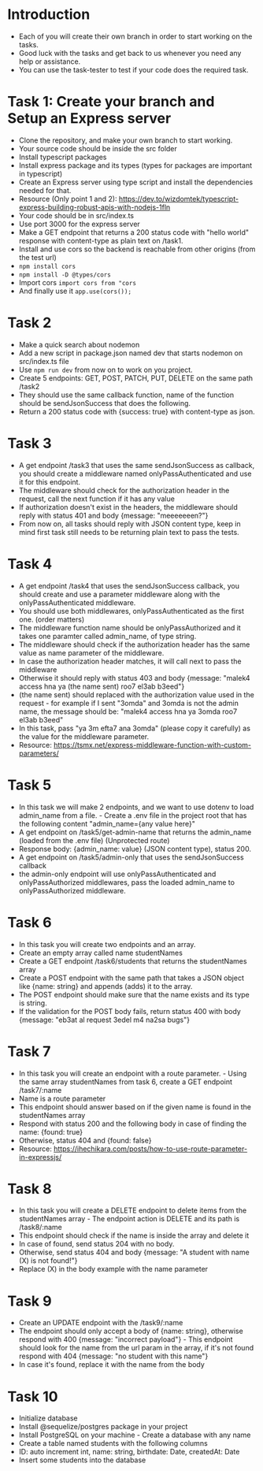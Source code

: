 # Introduction

- Each of you will create their own branch in order to start working on the tasks.
- Good luck with the tasks and get back to us whenever you need any help or assistance.
- You can use the task-tester to test if your code does the required task.

# Task 1: Create your branch and Setup an Express server

- Clone the repository, and make your own branch to start working.
- Your source code should be inside the src folder
- Install typescript packages
- Install express package and its types (types for packages are important in typescript)
- Create an Express server using type script and install the dependencies needed for that.
- Resource (Only point 1 and 2): https://dev.to/wizdomtek/typescript-express-building-robust-apis-with-nodejs-1fln
- Your code should be in src/index.ts
- Use port 3000 for the express server
- Make a GET endpoint that returns a 200 status code with "hello world" response with content-type as plain text on /task1.
- Install and use cors so the backend is reachable from other origins (from the test url)
- `npm install cors`
- `npm install -D @types/cors`
- Import cors `import cors from "cors`
- And finally use it `app.use(cors());`

# Task 2

- Make a quick search about nodemon
- Add a new script in package.json named dev that starts nodemon on src/index.ts file
- Use `npm run dev` from now on to work on you project.
- Create 5 endpoints: GET, POST, PATCH, PUT, DELETE on the same path /task2
- They should use the same callback function, name of the function should be sendJsonSuccess that does the following.
- Return a 200 status code with {success: true} with content-type as json.

# Task 3

- A get endpoint /task3 that uses the same sendJsonSuccess as callback, you should create a middleware named onlyPassAuthenticated and use it for this endpoint.
- The middleware should check for the authorization header in the request, call the next function if it has any value
- If authorization doesn't exist in the headers, the middleware should reply with status 401 and body {message: "meeeeeeen?"}
- From now on, all tasks should reply with JSON content type, keep in mind first task still needs to be returning plain text to pass the tests.

# Task 4

- A get endpoint /task4 that uses the sendJsonSuccess callback, you should create and use a parameter middleware along with the onlyPassAuthenticated middleware.
- You should use both middlewares, onlyPassAuthenticated as the first one. (order matters)
- The middleware function name should be onlyPassAuthorized and it takes one paramter called admin_name, of type string.
- The middleware should check if the authorization header has the same value as name parameter of the middleware.
- In case the authorization header matches, it will call next to pass the middleware
- Otherwise it should reply with status 403 and body {message: "malek4 access hna ya (the name sent) roo7 el3ab b3eed"}
- (the name sent) should replaced with the authorization value used in the request - for example if I sent "3omda" and 3omda is not the admin name, the message should be: "malek4 access hna ya 3omda roo7 el3ab b3eed"
- In this task, pass "ya 3m efta7 ana 3omda" (please copy it carefully) as the value for the middleware parameter.
- Resource: https://tsmx.net/express-middleware-function-with-custom-parameters/

# Task 5

- In this task we will make 2 endpoints, and we want to use dotenv to load admin_name from a file. - Create a .env file in the project root that has the following content "admin_name={any value here}"
- A get endpoint on /task5/get-admin-name that returns the admin_name (loaded from the .env file) (Unprotected route)
- Response body: {admin_name: value} (JSON content type), status 200.
- A get endpoint on /task5/admin-only that uses the sendJsonSuccess callback
- the admin-only endpoint will use onlyPassAuthenticated and onlyPassAuthorized middlewares, pass the loaded admin_name to onlyPassAuthorized middleware.

# Task 6

- In this task you will create two endpoints and an array.
- Create an empty array called name studentNames
- Create a GET endpoint /task6/students that returns the studentNames array
- Create a POST endpoint with the same path that takes a JSON object like {name: string} and appends (adds) it to the array.
- The POST endpoint should make sure that the name exists and its type is string.
- If the validation for the POST body fails, return status 400 with body {message: "eb3at al request 3edel m4 na2sa bugs"}

# Task 7

- In this task you will create an endpoint with a route parameter. - Using the same array studentNames from task 6, create a GET endpoint /task7/:name
- Name is a route parameter
- This endpoint should answer based on if the given name is found in the studentNames array
- Respond with status 200 and the following body in case of finding the name: {found: true}
- Otherwise, status 404 and {found: false}
- Resource: https://ihechikara.com/posts/how-to-use-route-parameter-in-expressjs/

# Task 8

- In this task you will create a DELETE endpoint to delete items from the studentNames array - The endpoint action is DELETE and its path is /task8/:name
- This endpoint should check if the name is inside the array and delete it
- In case of found, send status 204 with no body.
- Otherwise, send status 404 and body {message: "A student with name (X) is not found!"}
- Replace (X) in the body example with the name parameter

# Task 9

- Create an UPDATE endpoint with the /task9/:name
- The endpoint should only accept a body of {name: string}, otherwise respond with 400 {message: "incorrect payload"} - This endpoint should look for the name from the url param in the array, if it's not found respond with 404 {message: "no student with this name"}
- In case it's found, replace it with the name from the body

# Task 10

- Initialize database
- Install @sequelize/postgres package in your project
- Install PostgreSQL on your machine - Create a database with any name
- Create a table named students with the following columns
- ID: auto increment int, name: string, birthdate: Date, createdAt: Date
- Insert some students into the database
